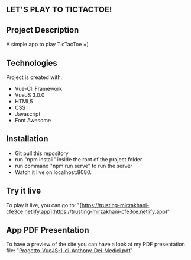 ## LET'S PLAY TO TICTACTOE!

## Project Description
A simple app to play TicTacToe =)

## Technologies
Project is created with:
* Vue-Cli Framework
* VueJS 3.0.0
* HTML5
* CSS
* Javascript
* Font Awesome

## Installation
* Git pull this repository
* run "npm install" inside the root of the project folder
* run command "npm run serve" to run the server
* Watch it live on localhost:8080.

## Try it live
To play it live, you can go to:
"[https://trusting-mirzakhani-cfe3ce.netlify.app](https://trusting-mirzakhani-cfe3ce.netlify.app)"

## App PDF Presentation
To have a preview of the site you can have a look at my PDF
presentation file: "[Progetto-VueJS-1-di-Anthony-Dei-Medici.pdf](https://github.com/AnthonyDM-Dev/LetsPlayToTicTacToe/blob/master/Progetto-VueJS-1-di-Anthony-Dei-Medici.pdf)"
